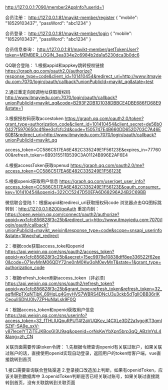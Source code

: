 http://127.0.0.1:7090/member2AppInfo?userId=1

会员注册：
http://127.0.0.1:81/mayikt-member/register
{
	"mobile": "18529103437",
	"passWord": "abc1234"
}

会员登录：
http://127.0.0.1:81/mayikt-member/login
{
	"mobile": "18529103437",
	"passWord": "abc1234"
}

会员信息查询：
http://127.0.0.1:81/mayikt-member/getTokenUser?token=MEMBER_LOGIN_3ea334e2c6984b2da1a5230dca3b0dc6


QQ联合登陆：
1.根据appid和appkey跳转授权链接
https://graph.qq.com/oauth2.0/authorize?response_type=code&client_id=101410454&redirect_uri=http://www.itmayiedu.com:7070/login/oauth/callback?unionPublicId=mayikt_qq&state=test

2.通过重定向回调地址获取授权码
http://www.itmayiedu.com:7070/login/oauth/callback?unionPublicId=mayikt_qq&code=B293F2DB1D1038DBBCE4DBE686FD68E9&state=1

3.根据授权码获取accestoken
https://graph.qq.com/oauth2.0/token?grant_type=authorization_code&client_id=101410454&client_secret=de56b00427f5970650c4f8ee3cfcfc2d&code=1505747E4B660DD652D703C7A46E60B1&redirect_uri=http://www.itmayiedu.com:7070/login/oauth/callback?unionPublicId=mayikt_qq

access_token=CC586C517EA6E482C335249E1F56123E&expires_in=7776000&refresh_token=6B9315511B539C3A01124B996E2AF6E4

4.根据accessToken获取openud
https://graph.qq.com/oauth2.0/me?access_token=CC586C517EA6E482C335249E1F56123E

5.根据openid获取用户信息
https://graph.qq.com/user/get_user_info?access_token=CC586C517EA6E482C335249E1F56123E&oauth_consumer_key=101410454&openid=322CC5247D50EFA6D68296A24B2C69BB


微信联合登陆
1：根据appid和redireci_uri获取授权码code
浏览器点击QQ图标跳转到：http://127.0.0.1:8200/qqAuth
重定向到：https://open.weixin.qq.com/connect/oauth2/authorize?appid=wx1cfc856828f3c25b&redirect_uri=http://www.itmayiedu.com:7070/login/oauth/callback?unionPublicId=mayikt_weixin&response_type=code&scope=snsapi_userinfo&state=1#wechat_redirect

2：根据code获取access_toke和openid
https://api.weixin.qq.com/sns/oauth2/access_token?appid=wx1cfc856828f3c25b&secret=15ec9979e10838dff8ee336522f62ee0&code=071evMnM06QDY72ne0nM0Kw3oM0evMnT&state=1&grant_type=authorization_code

3：根据refresh_token刷新access_token（非必须）
https://api.weixin.qq.com/sns/oauth2/refresh_token?appid=wx1cfc856828f3c25b&grant_type=refresh_token&refresh_token=32_aqfMRpTXqNTjbK_69HqLg4GnyHVS7WBRS4DNcU3u3ckb5dTgIIOBB36rIKCeouIiSDhU0Iv7ZPHuNlaLsk9F0Q

4：根据access_token和openid获取用户信息
https://api.weixin.qq.com/sns/userinfo?access_token=32_fTHLIUQpuRPUT4f2aVUQKcv_l4CXLe3DZ2a1vgojKT3qmISZtF-SA9e_sxV-v87IecelYTZjTEJKBoxGl3U9ag&openid=orNsKwYbXpn5brp3qQ_ABzInYsL4&lang=zh_CN

关联页面需要传递token令牌：
1.先根据令牌查询openid有关联过账户，如果关联过账户的话，直接使用openid实现自动登录，返回用户的token给客户端，vue直接跳转到首页

1.接口需要查询联合登陆渠道
2.登录接口改造加上判断，如果有openidToken，应该关联到数据库中
3.openidToken判断是否已经关联过账号，如果关联过直接跳转到首页，没有关联跳转到关联页面